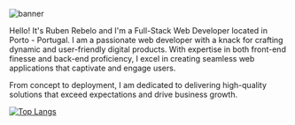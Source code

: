 
![banner](https://github.com/Rebelo7/Rebelo7/assets/143350138/ceff5135-ee0f-4ba8-8b0c-435abe8da866)


Hello! It's Ruben Rebelo and I'm a Full-Stack Web Developer located in Porto - Portugal. I am a passionate web developer with a knack for crafting dynamic and user-friendly digital products. With expertise in both front-end finesse and back-end proficiency, I excel in creating seamless web applications that captivate and engage users.

From concept to deployment, I am dedicated to delivering high-quality solutions that exceed expectations and drive business growth. 


[![Top Langs](https://github-readme-stats.vercel.app/api/top-langs/?username=Rebelo7&theme=synthwave&show_icons=true)](https://github.com/Rebelo7/github-readme-stats)

<!--
**Rebelo7/Rebelo7** is a ✨ _special_ ✨ repository because its `README.md` (this file) appears on your GitHub profile.

Here are some ideas to get you started:

- 🔭 I’m currently working on ...
- 🌱 I’m currently learning ...
- 👯 I’m looking to collaborate on ...
- 🤔 I’m looking for help with ...
- 💬 Ask me about ...
- 📫 How to reach me: ...
- 😄 Pronouns: ...
- ⚡ Fun fact: ...
-->
